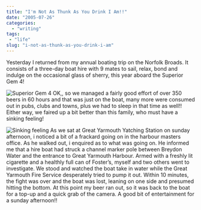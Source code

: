 ```yaml
---
title: "I'm Not As Thunk As You Drink I Am!!"
date: "2005-07-26"
categories:
  - "writing"
tags:
 - "life"
slug: "i-not-as-thunk-as-you-drink-i-am"
---
```


Yesterday I returned from my annual boating trip on the Norfolk Broads. It consists of a three-day boat hire with 9 mates to sail, relax, bond and indulge on the occasional glass of sherry, this year aboard the Superior Gem 4!

![Superior Gem 4](/images/Superior%20Gem%204.jpg-thumb_140_105.jpg)
OK,, so we managed a fairly good effort of over 350 beers in 60 hours and that was just on the boat, many more were consumed out in pubs, clubs and towns, plus we had to sleep in that time as well!! Either way, we faired up a bit better than this family, who must have a sinking feeling!

![Sinking feeling](/images/Sinking%20Feeling.jpg-thumb_140_105.jpg)
As we sat at Great Yarmouth Yatching Station on sunday afternoon, i noticed a bit of a frackard going on in the harbour masters office. As he walked out, i enquired as to what was going on. He informed me that a hire boat had struck a channel marker pole between Breydon Water and the entrance to Great Yarmouth Harbour. Armed with a freshly lit cigarette and a healthly full can of Foster’s, myself and two others went to investigate. We stood and watched the boat take in water while the Great Yarmouth Fire Service desperately tried to pump it out. Within 10 minutes, the fight was over and the boat was lost, leaning on one side and presumed hitting the bottom. At this point my beer ran out, so it was back to the boat for a top-up and a quick grab of the camera. A good bit of entertainment for a sunday afternoon!!
